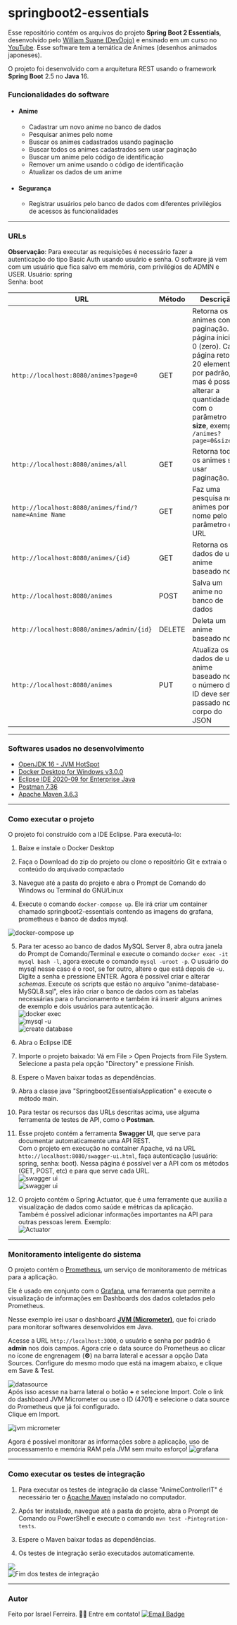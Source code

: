 # springboot2-essentials<br>

Esse repositório contém os arquivos do projeto **Spring Boot 2 Essentials**, desenvolvido pelo [William Suane (DevDojo)](https://github.com/devdojobr) e ensinado em um curso no [YouTube](https://www.youtube.com/c/DevDojoBrasil). Esse software tem a temática de Animes (desenhos animados japoneses).

O projeto foi desenvolvido com a arquitetura REST usando o framework **Spring Boot** 2.5 no **Java** 16.<br>

### Funcionalidades do software  

- #### Anime
    - Cadastrar um novo anime no banco de dados
    - Pesquisar animes pelo nome
    - Buscar os animes cadastrados usando paginação
    - Buscar todos os animes cadastrados sem usar paginação
    - Buscar um anime pelo código de identificação
    - Remover um anime usando o código de identificação
    - Atualizar os dados de um anime

-  #### Segurança
    - Registrar usuários pelo banco de dados com diferentes privilégios de acessos às funcionalidades

---

### URLs  

**Observação**: Para executar as requisições é necessário fazer a autenticação do tipo Basic Auth usando usuário e senha. O software já vem com um usuário que fica salvo em memória, com privilégios de ADMIN e USER.
Usuário: spring<br>
Senha: boot<br>  

| URL | Método | Descrição |
|----------|--------------|--------------|
|`http://localhost:8080/animes?page=0` | GET | Retorna os animes com paginação. A página inicial é 0 (zero). Cada página retorna 20 elementos por padrão, mas é possível alterar a quantidade com o parâmetro **size**, exemplo: `/animes?page=0&size=50` |
|`http://localhost:8080/animes/all` | GET | Retorna todos os animes sem usar paginação. |
|`http://localhost:8080/animes/find/?name=Anime Name` | GET| Faz uma pesquisa nos animes por nome pelo parâmetro da URL |
|`http://localhost:8080/animes/{id}` | GET | Retorna os dados de um anime baseado no ID |
|`http://localhost:8080/animes` | POST | Salva um anime no banco de dados |
|`http://localhost:8080/animes/admin/{id}` | DELETE | Deleta um anime baseado no ID |
|`http://localhost:8080/animes` | PUT | Atualiza os dados de um anime baseado no ID, o número do ID deve ser passado no corpo do JSON |

---
### Softwares usados no desenvolvimento

*  [OpenJDK 16 - JVM HotSpot](https://adoptopenjdk.net)
*  [Docker Desktop for Windows v3.0.0](https://www.docker.com/products/docker-desktop)
*  [Eclipse IDE 2020-09 for Enterprise Java](https://www.eclipse.org/downloads/packages)
*  [Postman 7.36](https://www.postman.com/downloads)
*  [Apache Maven 3.6.3](https://maven.apache.org/download.cgi)
---
### Como executar o projeto

O projeto foi construído com a IDE Eclipse. Para executá-lo:

1. Baixe e instale o Docker Desktop

2. Faça o Download do zip do projeto ou clone o repositório Git e extraia o conteúdo do arquivado compactado

3. Navegue até a pasta do projeto e abra o Prompt de Comando do Windows ou Terminal do GNU/Linux

4. Execute o comando `docker-compose up`. Ele irá criar um container chamado springboot2-essentials contendo as imagens do grafana, prometheus e banco de dados mysql.

![docker-compose up](https://user-images.githubusercontent.com/37079133/101959871-f8578680-3be4-11eb-8816-8bc44f8a396c.PNG)<br>

5. Para ter acesso ao banco de dados MySQL Server 8, abra outra janela do Prompt de Comando/Terminal e execute o comando `docker exec -it mysql bash -l`, agora execute o comando `mysql -uroot -p`. O usuário do mysql nesse caso é o root, se for outro, altere o que está depois de -u. Digite a senha e pressione ENTER. Agora é possível criar e alterar *schemas*. Execute os scripts que estão no arquivo "anime-database-MySQL8.sql", eles irão criar o banco de dados com as tabelas necessárias para o funcionamento e também irá inserir alguns animes de exemplo e dois usuários para autenticação.<br>
![docker exec](https://user-images.githubusercontent.com/37079133/101959874-f988b380-3be4-11eb-9aea-d13103274e33.PNG)<br>
![mysql -u](https://user-images.githubusercontent.com/37079133/101959875-fa214a00-3be4-11eb-9f08-a470b04ef548.PNG)<br>
![create database](https://user-images.githubusercontent.com/37079133/101959876-fa214a00-3be4-11eb-88e2-0debd5ddb5c0.PNG)<br>


6. Abra o Eclipse IDE

7. Importe o projeto baixado: Vá em File > Open Projects from File System. Selecione a pasta pela opção "Directory" e pressione Finish.

8. Espere o Maven baixar todas as dependências.

9. Abra a classe java "Springboot2EssentialsApplication" e execute o método main.

10. Para testar os recursos das URLs descritas acima, use alguma ferramenta de testes de API, como o **Postman**.


11. Esse projeto contém a ferramenta **Swagger UI**, que serve para documentar automaticamente uma API REST.<br>Com o projeto em execução no container Apache, vá na URL `htto://localhost:8080/swagger-ui.html`, faça autenticação (usuário: spring, senha: boot). Nessa página é possível ver a API com os métodos (GET, POST, etc) e para que serve cada URL.<br>
![swagger ui](https://user-images.githubusercontent.com/37079133/101959884-fbeb0d80-3be4-11eb-8724-5efedaacf1cf.PNG)<br>
![swagger ui](https://user-images.githubusercontent.com/37079133/101959885-fbeb0d80-3be4-11eb-9e30-c25a191a6976.PNG)<br>

12. O projeto contém o Spring Actuator, que é uma ferramente que auxilia a visualização de dados como saúde e métricas da aplicação.<br>
Também é possível adicionar informações importantes na API para outras pessoas lerem. Exemplo:<br>
![Actuator](https://user-images.githubusercontent.com/37079133/101959878-fab9e080-3be4-11eb-929c-56d8aed10848.PNG)<br>
---
### Monitoramento inteligente do sistema

O projeto contém o [Prometheus](https://prometheus.io), um serviço de monitoramento de métricas para a aplicação.

Ele é usado em conjunto com o [Grafana](https://grafana.com), uma ferramenta que permite a visualização de informações em Dashboards dos dados coletados pelo Prometheus.<br>

Nesse exemplo irei usar o dashboard [**JVM (Micrometer)**](https://grafana.com/grafana/dashboards/4701), que foi criado para monitorar softwares desenvolvidos em Java.

Acesse a URL `http://localhost:3000`, o usuário e senha por padrão é **admin** nos dois campos. Agora crie o data source do Prometheus ao clicar no ícone de engrenagem (**⚙**) na barra lateral e acessar a opção Data Sources. Configure do mesmo modo que está na imagem abaixo, e clique em Save & Test.<br>

![datasource](https://user-images.githubusercontent.com/37079133/101959880-fab9e080-3be4-11eb-836a-05c61520fbeb.png)<br>
Após isso acesse na barra lateral o botão **+** e selecione Import. Cole o link do dashboard JVM Micrometer ou use o ID (4701) e selecione o data source do Prometheus que já foi configurado.<br>
Clique em Import.

![jvm micrometer](https://user-images.githubusercontent.com/37079133/101959883-fb527700-3be4-11eb-810a-6b5005b6f998.PNG)<br>

Agora é possível monitorar as informações sobre a aplicação, uso de processamento e memória RAM pela JVM sem muito esforço!
![grafana](https://user-images.githubusercontent.com/37079133/101996031-a7f82b80-3cad-11eb-902f-aa2cf6676732.PNG)

---
### Como executar os testes de integração

1. Para executar os testes de integração da classe "AnimeControllerIT" é necessário ter o [Apache Maven](https://maven.apache.org/download.cgi) instalado no computador.

2. Após ter instalado, navegue até a pasta do projeto, abra o Prompt de Comando ou PowerShell e execute o comando `mvn test -Pintegration-tests`.

3. Espere o Maven baixar todas as dependências.
  
4. Os testes de integração serão executados automaticamente.

![](https://user-images.githubusercontent.com/37079133/101987185-529e2900-3c71-11eb-9448-fa78cd95db8b.png)<br>
![Fim dos testes de integração](https://user-images.githubusercontent.com/37079133/101987188-53cf5600-3c71-11eb-82e7-0949d17a351e.PNG)<br>

---
### Autor

Feito por Israel Ferreira. 👋🏽 Entre em contato!
[![Email Badge](https://img.shields.io/badge/-israelferreira5@outlook.com-c14438?style=for-the-badge&color=blue&link=mailto:israelferreira5@outlook.com)](mailto:israelferreira5@outlook.com)

